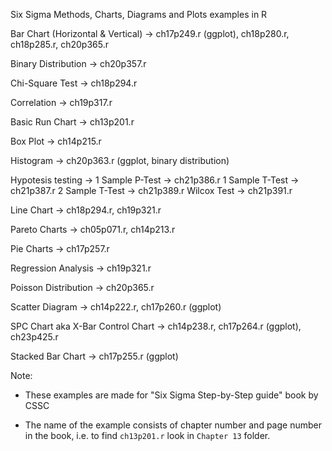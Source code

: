 Six Sigma Methods, Charts, Diagrams and Plots examples in R

Bar Chart (Horizontal & Vertical) -> ch17p249.r (ggplot), ch18p280.r, ch18p285.r, ch20p365.r

Binary Distribution -> ch20p357.r

Chi-Square Test -> ch18p294.r

Correlation -> ch19p317.r

Basic Run Chart -> ch13p201.r

Box Plot -> ch14p215.r

Histogram -> ch20p363.r (ggplot, binary distribution)

Hypotesis testing ->
    1 Sample P-Test -> ch21p386.r
    1 Sample T-Test -> ch21p387.r
    2 Sample T-Test -> ch21p389.r
    Wilcox Test -> ch21p391.r

Line Chart -> ch18p294.r, ch19p321.r

Pareto Charts  -> ch05p071.r, ch14p213.r

Pie Charts -> ch17p257.r

Regression Analysis -> ch19p321.r

Poisson Distribution -> ch20p365.r

Scatter Diagram -> ch14p222.r, ch17p260.r (ggplot)

SPC Chart aka X-Bar Control Chart -> ch14p238.r, ch17p264.r (ggplot), ch23p425.r

Stacked Bar Chart -> ch17p255.r (ggplot)




Note:

- These examples are made for "Six Sigma Step-by-Step guide" book by CSSC

- The name of the example consists of chapter number and page number in the book, i.e.
to find `ch13p201.r` look in `Chapter 13` folder.
